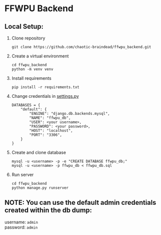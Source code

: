 # FFWPU Backend

## Local Setup:

1. Clone repository
   ```
   git clone https://github.com/chaotic-braindead/ffwpu_backend.git
   ```
2. Create a virtual environment
   ```
   cd ffwpu_backend
   python -m venv venv
   ```
3. Install requirements
   ```
   pip install -r requirements.txt
   ```
4. Change credentials in [settings.py](ffwpu_backend\ffwpu_backend\settings.py)
   ```
   DATABASES = {
       "default": {
           "ENGINE": "django.db.backends.mysql",
           "NAME": "ffwpu_db",
           "USER": <your username>,
           "PASSWORD": <your password>,
           "HOST": "localhost",
           "PORT": "3306",
       }
   }
   ```
5. Create and clone database
   ```
   mysql -u <username> -p -e "CREATE DATABASE ffwpu_db;"
   mysql -u <username> -p ffwpu_db < ffwpu_db.sql
   ```
6. Run server
   ```
   cd ffwpu_backend
   python manage.py runserver
   ```

## NOTE: You can use the default admin credentials created within the db dump:

username: `admin`  
password: `admin`
